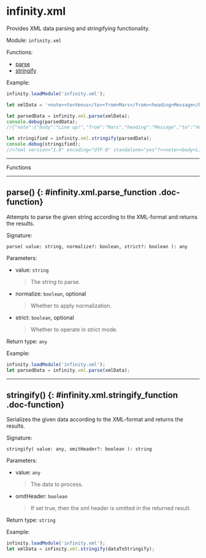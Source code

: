 ﻿# infinity.xml

Provides XML data parsing and stringifying functionality.

Module: `infinity.xml`

<div class="doc-toc" markdown="1">

<div class="doc-toc-heading">Functions:</div>

- [parse](#infinity.xml.parse_function)
- [stringify](#infinity.xml.stringify_function)

</div>


Example:

```typescript
infinity.loadModule('infinity.xml');

let xmlData = '<note><to>Venus</to><from>Mars</from><heading>Message</heading><body>Line up!</body></note>';

let parsedData = infinity.xml.parse(xmlData);
console.debug(parsedData);
//{"note":{"body":"Line up!","from":"Mars","heading":"Message","to":"Venus"}}

let stringified = infinity.xml.stringify(parsedData);
console.debug(stringified);
//<?xml version="1.0" encoding="UTF-8" standalone="yes"?><note><body>Line up!</body><from>Mars</from><heading>Message</heading><to>Venus</to></note>
```

---

<div class="doc-heading">Functions</div>

---

## parse() {: #infinity.xml.parse_function .doc-function}

Attempts to parse the given string according to the XML-format and returns the results.

Signature:
```
parse( value: string, normalize?: boolean, strict?: boolean ): any
```

Parameters:

- value: `string`
  >The string to parse.

- normalize: `boolean`, optional
  >Whether to apply normalization.

- strict: `boolean`, optional
  >Whether to operate in strict mode.


Return type: `any`

Example:

```typescript
infinity.loadModule('infinity.xml');
let parsedData = infinity.xml.parse(xmlData);
```

---

## stringify() {: #infinity.xml.stringify_function .doc-function}

Serializes the given data according to the XML-format and returns the results.

Signature:
```
stringify( value: any, omitHeader?: boolean ): string
```

Parameters:

- value: `any`
  >The data to process.

- omitHeader: `boolean`
  >If set true, then the xml header is omitted in the returned result.


Return type: `string`

Example:

```typescript
infinity.loadModule('infinity.xml');
let xmlData = infinity.xml.stringify(dataToStringify);
```



